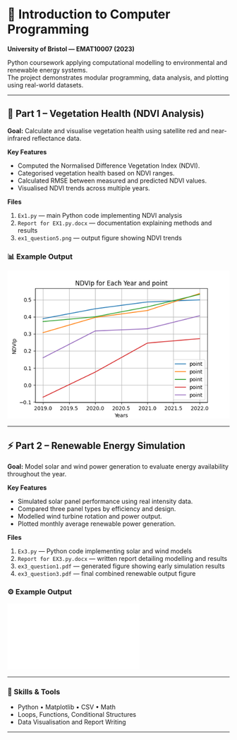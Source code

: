 # 🧮 Introduction to Computer Programming  
**University of Bristol — EMAT10007 (2023)**  

Python coursework applying computational modelling to environmental and renewable energy systems.  
The project demonstrates modular programming, data analysis, and plotting using real-world datasets.

---

## 🌿 Part 1 – Vegetation Health (NDVI Analysis)

**Goal:** Calculate and visualise vegetation health using satellite red and near-infrared reflectance data.

**Key Features**
- Computed the Normalised Difference Vegetation Index (NDVI).  
- Categorised vegetation health based on NDVI ranges.  
- Calculated RMSE between measured and predicted NDVI values.  
- Visualised NDVI trends across multiple years.  

**Files**
1. `Ex1.py` — main Python code implementing NDVI analysis  
2. `Report for EX1.py.docx` — documentation explaining methods and results  
3. `ex1_question5.png` — output figure showing NDVI trends  

### 📊 Example Output  
![NDVI Plot](./Part1_Exercise1/ex1_question5.png)

---

## ⚡ Part 2 – Renewable Energy Simulation

**Goal:** Model solar and wind power generation to evaluate energy availability throughout the year.

**Key Features**
- Simulated solar panel performance using real intensity data.  
- Compared three panel types by efficiency and design.  
- Modelled wind turbine rotation and power output.  
- Plotted monthly average renewable power generation.  

**Files**
1. `Ex3.py` — Python code implementing solar and wind models  
2. `Report for EX3.py.docx` — written report detailing modelling and results  
3. `ex3_question1.pdf` — generated figure showing early simulation results  
4. `ex3_question3.pdf` — final combined renewable output figure  

### ⚙️ Example Output  
![Renewable Energy Plot](./Part2_Exercise3/ex3_question3.pdf)

---

### 🧠 Skills & Tools
- Python • Matplotlib • CSV • Math  
- Loops, Functions, Conditional Structures  
- Data Visualisation and Report Writing  

---
